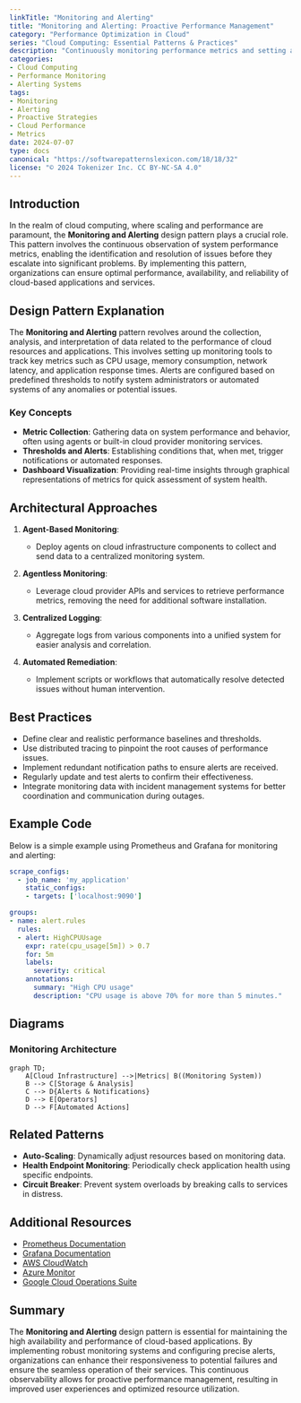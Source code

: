 ```yaml
---
linkTitle: "Monitoring and Alerting"
title: "Monitoring and Alerting: Proactive Performance Management"
category: "Performance Optimization in Cloud"
series: "Cloud Computing: Essential Patterns & Practices"
description: "Continuously monitoring performance metrics and setting alerts to address issues proactively and ensure optimal cloud performance."
categories:
- Cloud Computing
- Performance Monitoring
- Alerting Systems
tags:
- Monitoring
- Alerting
- Proactive Strategies
- Cloud Performance
- Metrics
date: 2024-07-07
type: docs
canonical: "https://softwarepatternslexicon.com/18/18/32"
license: "© 2024 Tokenizer Inc. CC BY-NC-SA 4.0"
---
```


## Introduction

In the realm of cloud computing, where scaling and performance are paramount, the **Monitoring and Alerting** design pattern plays a crucial role. This pattern involves the continuous observation of system performance metrics, enabling the identification and resolution of issues before they escalate into significant problems. By implementing this pattern, organizations can ensure optimal performance, availability, and reliability of cloud-based applications and services.

## Design Pattern Explanation

The **Monitoring and Alerting** pattern revolves around the collection, analysis, and interpretation of data related to the performance of cloud resources and applications. This involves setting up monitoring tools to track key metrics such as CPU usage, memory consumption, network latency, and application response times. Alerts are configured based on predefined thresholds to notify system administrators or automated systems of any anomalies or potential issues.

### Key Concepts

- **Metric Collection**: Gathering data on system performance and behavior, often using agents or built-in cloud provider monitoring services.
- **Thresholds and Alerts**: Establishing conditions that, when met, trigger notifications or automated responses.
- **Dashboard Visualization**: Providing real-time insights through graphical representations of metrics for quick assessment of system health.

## Architectural Approaches

1. **Agent-Based Monitoring**:
   - Deploy agents on cloud infrastructure components to collect and send data to a centralized monitoring system.

2. **Agentless Monitoring**:
   - Leverage cloud provider APIs and services to retrieve performance metrics, removing the need for additional software installation.

3. **Centralized Logging**:
   - Aggregate logs from various components into a unified system for easier analysis and correlation.

4. **Automated Remediation**:
   - Implement scripts or workflows that automatically resolve detected issues without human intervention.

## Best Practices

- Define clear and realistic performance baselines and thresholds.
- Use distributed tracing to pinpoint the root causes of performance issues.
- Implement redundant notification paths to ensure alerts are received.
- Regularly update and test alerts to confirm their effectiveness.
- Integrate monitoring data with incident management systems for better coordination and communication during outages.

## Example Code

Below is a simple example using Prometheus and Grafana for monitoring and alerting:

```yaml
scrape_configs:
  - job_name: 'my_application'
    static_configs:
    - targets: ['localhost:9090']
```

```yaml
groups:
- name: alert.rules
  rules:
  - alert: HighCPUUsage
    expr: rate(cpu_usage[5m]) > 0.7
    for: 5m
    labels:
      severity: critical
    annotations:
      summary: "High CPU usage"
      description: "CPU usage is above 70% for more than 5 minutes."
```

## Diagrams

### Monitoring Architecture

```mermaid
graph TD;
    A[Cloud Infrastructure] -->|Metrics| B((Monitoring System))
    B --> C[Storage & Analysis]
    C --> D{Alerts & Notifications}
    D --> E[Operators]
    D --> F[Automated Actions]
```

## Related Patterns

- **Auto-Scaling**: Dynamically adjust resources based on monitoring data.
- **Health Endpoint Monitoring**: Periodically check application health using specific endpoints.
- **Circuit Breaker**: Prevent system overloads by breaking calls to services in distress.

## Additional Resources

- [Prometheus Documentation](https://prometheus.io/docs/introduction/overview/)
- [Grafana Documentation](https://grafana.com/docs/)
- [AWS CloudWatch](https://aws.amazon.com/cloudwatch/)
- [Azure Monitor](https://azure.microsoft.com/en-us/services/monitor/)
- [Google Cloud Operations Suite](https://cloud.google.com/products/operations)

## Summary

The **Monitoring and Alerting** design pattern is essential for maintaining the high availability and performance of cloud-based applications. By implementing robust monitoring systems and configuring precise alerts, organizations can enhance their responsiveness to potential failures and ensure the seamless operation of their services. This continuous observability allows for proactive performance management, resulting in improved user experiences and optimized resource utilization.
